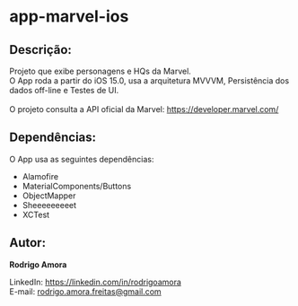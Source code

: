 # app-marvel-ios
Descrição:
----------
Projeto que exibe personagens e HQs da Marvel.<br>
O App roda a partir do iOS 15.0, usa a arquitetura MVVVM, Persistência dos dados off-line e Testes de UI.
<br><br>
O projeto consulta a API oficial da Marvel: https://developer.marvel.com/

Dependências:
-------------
O App usa as seguintes dependências:

* Alamofire
* MaterialComponents/Buttons
* ObjectMapper
* Sheeeeeeeeet
* XCTest

Autor:
------
<b>Rodrigo Amora</b>

LinkedIn: https://linkedin.com/in/rodrigoamora <br>
E-mail: rodrigo.amora.freitas@gmail.com
